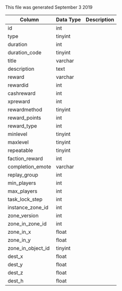 This file was generated September 3 2019

| Column            | Data Type | Description |
| ----------------- | --------- | ----------- |
| id                | int       |             |
| type              | tinyint   |             |
| duration          | int       |             |
| duration_code     | tinyint   |             |
| title             | varchar   |             |
| description       | text      |             |
| reward            | varchar   |             |
| rewardid          | int       |             |
| cashreward        | int       |             |
| xpreward          | int       |             |
| rewardmethod      | tinyint   |             |
| reward_points     | int       |             |
| reward_type       | int       |             |
| minlevel          | tinyint   |             |
| maxlevel          | tinyint   |             |
| repeatable        | tinyint   |             |
| faction_reward    | int       |             |
| completion_emote  | varchar   |             |
| replay_group      | int       |             |
| min_players       | int       |             |
| max_players       | int       |             |
| task_lock_step    | int       |             |
| instance_zone_id  | int       |             |
| zone_version      | int       |             |
| zone_in_zone_id   | int       |             |
| zone_in_x         | float     |             |
| zone_in_y         | float     |             |
| zone_in_object_id | tinyint   |             |
| dest_x            | float     |             |
| dest_y            | float     |             |
| dest_z            | float     |             |
| dest_h            | float     |             |